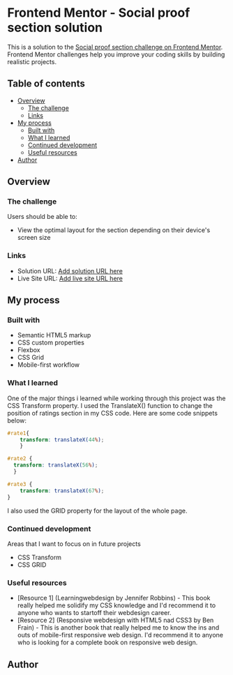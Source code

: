 # Frontend Mentor - Social proof section solution

This is a solution to the [Social proof section challenge on Frontend Mentor](https://www.frontendmentor.io/challenges/social-proof-section-6e0qTv_bA). Frontend Mentor challenges help you improve your coding skills by building realistic projects.

## Table of contents

- [Overview](#overview)
  - [The challenge](#the-challenge)
  - [Links](#links)
- [My process](#my-process)
  - [Built with](#built-with)
  - [What I learned](#what-i-learned)
  - [Continued development](#continued-development)
  - [Useful resources](#useful-resources)
- [Author](#author)

## Overview

### The challenge

Users should be able to:

- View the optimal layout for the section depending on their device's screen size

### Links

- Solution URL: [Add solution URL here](https://your-solution-url.com)
- Live Site URL: [Add live site URL here](https://your-live-site-url.com)

## My process

### Built with

- Semantic HTML5 markup
- CSS custom properties
- Flexbox
- CSS Grid
- Mobile-first workflow

### What I learned

One of the major things i learned while working through this project was the CSS Transform property. I used the TranslateX() function to change the position of ratings section in my CSS code. Here are some code snippets below:

```CSS
#rate1{
    transform: translateX(44%);
    }

#rate2 {
  transform: translateX(56%);
  }

#rate3 {
    transform: translateX(67%);
}
```

I also used the GRID property for the layout of the whole page.

### Continued development

Areas that I want to focus on in future projects

- CSS Transform
- CSS GRID

### Useful resources

- [Resource 1] (Learningwebdesign by Jennifer Robbins) - This book really helped me solidify my CSS knowledge and I'd recommend it to anyone who wants to startoff their webdesign career.
- [Resource 2] (Responsive webdesign with HTML5 nad CSS3 by Ben Frain) - This is another book that really helped me to know the ins and outs of mobile-first responsive web design. I'd recommend it to anyone who is looking for a complete book on responsive web design.

## Author



